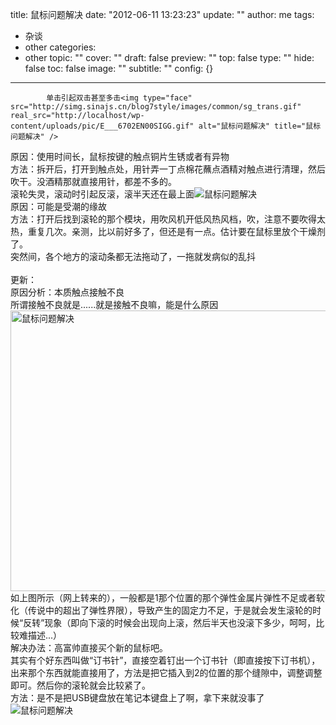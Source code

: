 title: 鼠标问题解决
date: "2012-06-11 13:23:23"
update: ""
author: me
tags:
- 杂谈
- other
categories:
- other
topic: ""
cover: ""
draft: false
preview: ""
top: false
type: ""
hide: false
toc: false
image: ""
subtitle: ""
config: {}


---




			单击引起双击甚至多击<img type="face" src="http://simg.sinajs.cn/blog7style/images/common/sg_trans.gif" real_src="http://localhost/wp-content/uploads/pic/E___6702EN00SIGG.gif" alt="鼠标问题解决" title="鼠标问题解决" />
<div>原因：使用时间长，鼠标按键的触点铜片生锈或者有异物</div>
<div>方法：拆开后，打开到触点处，用针弄一丁点棉花蘸点酒精对触点进行清理，然后吹干。没酒精那就直接用针，都差不多的。</div>
<div>滚轮失灵，滚动时引起反滚，滚半天还在最上面<img type="face" src="http://simg.sinajs.cn/blog7style/images/common/sg_trans.gif" real_src="http://localhost/wp-content/uploads/pic/E___6706EN00SIGG.gif" alt="鼠标问题解决" title="鼠标问题解决" /></div>
<div>原因：可能是受潮的缘故</div>
<div>
方法：打开后找到滚轮的那个模块，用吹风机开低风热风档，吹，注意不要吹得太热，重复几次。亲测，比以前好多了，但还是有一点。估计要在鼠标里放个干燥剂了。</div>
<div>突然间，各个地方的滚动条都无法拖动了，一拖就发病似的乱抖</div>
<div><br /></div>
<div>更新：</div>
<div>原因分析：本质触点接触不良</div>
<div>所谓接触不良就是......就是接触不良嘛，能是什么原因</div>
<div><a href="http://photo.blog.sina.com.cn/showpic.html#blogid=612685570100zsz4&amp;url=http://s7.sinaimg.cn/orignal/61268557gcaa70bd6ef16" target="_blank"><img src="http://simg.sinajs.cn/blog7style/images/common/sg_trans.gif" real_src="http://s7.sinaimg.cn/middle/61268557gcaa70bd6ef16&amp;690" width="690" height="449" alt="鼠标问题解决" title="鼠标问题解决" /></a><br />
如上图所示（网上转来的），一般都是1那个位置的那个弹性金属片弹性不足或者软化（传说中的超出了弹性界限），导致产生的固定力不足，于是就会发生滚轮的时候“反转”现象（即向下滚的时候会出现向上滚，然后半天也没滚下多少，呵呵，比较难描述...）</div>
<div>解决办法：高富帅直接买个新的鼠标吧。</div>
<div>
其实有个好东西叫做“订书针”，直接空着钉出一个订书针（即直接按下订书机），出来那个东西就能直接用了，方法是把它插入到2的位置的那个缝隙中，调整调整即可。然后你的滚轮就会比较紧了。</div>
<div>方法：是不是把USB键盘放在笔记本键盘上了啊，拿下来就没事了<img type="face" src="http://simg.sinajs.cn/blog7style/images/common/sg_trans.gif" real_src="http://localhost/wp-content/uploads/pic/E___6724EN00SIGG.gif" alt="鼠标问题解决" title="鼠标问题解决" /></div>
